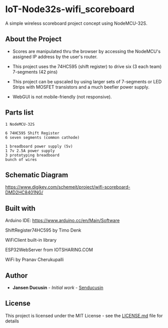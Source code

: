 # IoT-Node32s-wifi_scoreboard

A simple wireless scoreboard project concept using NodeMCU-32S.

## About the Project

* Scores are manipulated thru the browser by accessing the NodeMCU's assigned IP address by the user's router.

* This project uses the 74HC595 (shift register) to drive six (3 each team) 7-segments (42 pins)

* This project can be upscaled by using larger sets of 7-segments or LED Strips with MOSFET transistors and a much beefier power supply.

* WebGUI is not mobile-friendly (not responsive).

## Parts list

```
1 NodeMCU-32S

6 74HC595 Shift Register
6 seven segments (common cathode)

1 breadboard power supply (5v)
1 7v 2.5A power supply
3 prototyping breadboard
bunch of wires
```

## Schematic Diagram
https://www.digikey.com/schemeit/project/wifi-scoreboard-DMD2HC8401NG/

## Built with
Arduino IDE: https://www.arduino.cc/en/Main/Software

ShiftRegister74HC595 by Timo Denk

WiFiClient built-in library

ESP32WebServer from IOTSHARING.COM

WiFi by Pranav Cherukupalli

## Author

* **Jansen Ducusin** - *Initial work* - [Senducusin](https://github.com/senducusin)

## License

This project is licensed under the MIT License - see the [LICENSE.md](LICENSE.md) file for details
